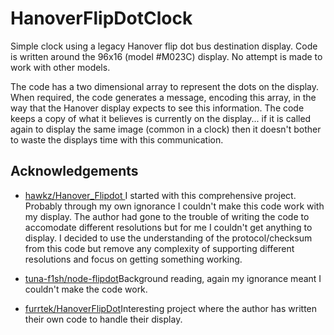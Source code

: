 # HanoverFlipDotClock
Simple clock using a legacy Hanover flip dot bus destination display.
Code is written around the 96x16 (model #M023C) display. 
No attempt is made to work with other models.

The code has a two dimensional array to represent the dots on the display. When required, the code generates 
a message, encoding this array, in the way that the Hanover display expects to see this information. The code
keeps a copy of what it believes is currently on the display... if it is called again to display the same image
(common in a clock) then it doesn't bother to waste the displays time with this communication.


## Acknowledgements
* [hawkz/Hanover_Flipdot ](https://github.com/hawkz/Hanover_Flipdot)I started with this comprehensive project. Probably through my own ignorance
I couldn't make this code work with my display. The author had gone to the trouble of writing the code to accomodate different resolutions but for
me I couldn't get anything to display. I decided to use the understanding of the protocol/checksum from this code but remove any complexity
of supporting different resolutions and focus on getting something working. 

* [tuna-f1sh/node-flipdot](https://github.com/tuna-f1sh/node-flipdot)Background reading, again my ignorance meant I couldn't make the code work.

* [furrtek/HanoverFlipDot](https://github.com/furrtek/HanoverFlipDot)Interesting project where the author has written their own code to handle their display.

